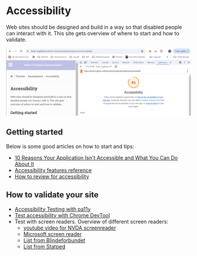 # Accessibility 

Web sites should be designed and build in a way so that disabled people can interact with it. This site gets overview of where to start and how to validate.

![](./images/accessibility.png)

## Getting started
Below is some good articles on how to start and tips:

- [10 Reasons Your Application Isn't Accessible and What You Can Do About It](https://www.aplia.no/blogg/10-reasons-your-application-isnt-accessible-and-what-you-can-do-about-it/) 
- [Accessibility features reference](https://developer.chrome.com/docs/devtools/accessibility/reference)
- [How to review for accessibility](https://web.dev/articles/how-to-review) 


## How to validate your site

- [Accessibility Testing with pa11y](https://bitsofco.de/pa11y/)
- [Test accessibility with Chrome DevTool](https://developer.chrome.com/docs/devtools/accessibility/reference#audits) 
- Test with screen readers. Overview of different screen readers:
    - [youtube video for NVDA screenreader](https://www.youtube.com/watch?v=Jao3s_CwdRU&list=PLNYkxOF6rcICWx0C9LVWWVqvHlYJyqw7g&index=5)
    - [Microsoft screen reader](https://support.microsoft.com/nb-no/windows/komplett-guide-til-skjermleser-e4397a0d-ef4f-b386-d8ae-c172f109bdb1)
    - [List from Blindeforbundet](https://www.blindeforbundet.no/hjelpemidler-og-produkter/skjermleser)
    - [List from Statped](https://www.statped.no/laringsressurser/syn/ikt-for-punktskriftbrukere2/skjermleserprogram/)